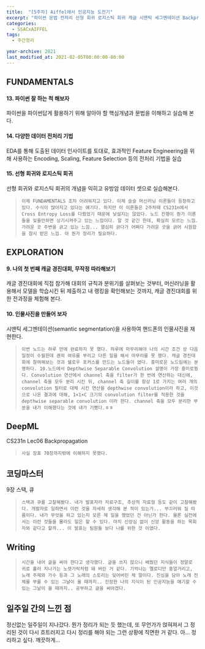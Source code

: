 ```yaml
---
title:  "[5주차] Aiffel에서 인공지능 도전기"
excerpt: "파이썬 문법 전처리 선형 회귀 로지스틱 회귀 캐글 시맨틱 세그멘테이션 Backpropagation 스택 큐"
categories:
  - SSACxAIFFEL
tags:
  - 주간정리

year-archive: 2021
last_modified_at: 2021-02-05T00:00:00-00:00
---
```


## FUNDAMENTALS
#### 13. 파이썬 잘 하는 척 해보자
파이썬을 파이썬답게 활용하기 위해 알아야 할 핵심개념과 문법을 이해하고 실습해 본다.
#### 14. 다양한 데이터 전처리 기법
EDA를 통해 도출된 데이터 인사이트를 토대로, 효과적인 Feature Engineering을 위해 사용하는 Encoding, Scaling, Feature Selection 등의 전처리 기법을 실습
#### 15. 선형 회귀와 로지스틱 회귀
선형 회귀와 로지스틱 회귀의 개념을 익히고 유방암 데이터 셋으로 실습해본다.
>`이제 FUNDAMENTALS 조차 어려워지고 있다. 이제 슬슬 머신러닝 이론들이 등장하고 있다. 수식이 많아지고 있다는 얘기다. 하지만 이 이론들은 2주차때 CS231n에서 Cross Entropy Loss를 다뤘었기 때문에 낯설지는 않았다.
노드 진행이 뭔가 이론들을 잊을만하면 상기시켜주고 있는 느낌이다. 알 것 같긴 한데, 확실히 모르는 느낌. 가려운 곳 주변을 긁고 있는 느낌... 열심히 긁다가 어쩌다 가려운 곳을 긁어 시원함을 잠시 받은 느낌. 아 뭔가 정리가 필요하다.`

## EXPLORATION  
#### 9. 나의 첫 번째 캐글 경진대회, 무작정 따라해보기
캐글 경진대회에 직접 참가해 대회의 규칙과 분위기를 살펴보는 것부터, 머신러닝을 활용해서 모델을 학습시킨 뒤 제출하고 내 랭킹을 확인해보는 것까지, 캐글 경진대회를 위한 전과정을 체험해 본다.
#### 10. 인물사진을 만들어 보자
시맨틱 세그멘테이션(semantic segmentation)을 사용하여 핸드폰의 인물사진을 재현한다.
>`이번 노드는 하루 만에 완료하지 못 했다. 하루에 마무리해야 나의 시간 조건 상 다음 일정이 수월한데 괜히 여유를 부리고 다른 일을 해서 마무리를 못 했다.
캐글 경진대회에 참여해보는 것과 쉘로우 포커스를 만드는 노드들이 였다. 흥미로운 노드임에는 분명하다.
10.노드에서 Depthwise Separable Convolution 설명이 가장 흥미로웠다. Convolution 연산에서 channel 축을 filter가 한 번에 연산하는 대신에, channel 축을 모두 분리 시킨 뒤, channel 축 길이를 항상 1로 가지는 여러 개의 convolution 필터로 대체 시킨 연산을 depthwise convolution이라 하고, 이것으로 나온 결과에 대해, 1×1×C 크기의 convolution filter를 적용한 것을 depthwise separable convolution 이라 한다. channel 축을 모두 분리한 부분을 내가 이해했다는 것에 내가 기뻤다.ㅎㅎ`

## DeepML   
CS231n Lec06 Backpropagation
>`사실 장표 70장까지밖에 이해하지 못했다.`

## 코딩마스터   
9장 스택, 큐
>`스택과 큐를 고찰해봤다. 내가 발표자라 자료구조, 추상적 자료형 등도 같이 고찰해봤다. 개발자로 일하면서 이런 것을 자세히 생각해 본 적이 있는가... 부끄러워 질 따름이다. 내가 무엇을 하고 있는지 모른 체 일을 했었던 건 아닌가 한다. 물론 실전에서는 이런 것들을 몰라도 일은 할 수 있다. 마치 신앙심 없이 신앙 활동을 하는 목회자와 같다고 할까... 이 발표는 팀원들 보다 나를 위한 것 이였다.`

## Writing
>`시간을 내어 글을 써야 한다고 생각했다. 글을 쓰지 않으니 배웠던 지식들이 정말로 귀로 흘러 지나가는 노랫가락처럼 돼 버린 거 같다. 기억나는 멜로디만 흥얼거리고, 노래 주제와 가수 등과 그 노래의 스토리는 잊어버린 채 말이다. 진심을 담아 노래 전체를 부를 수 있는 그날이 올 때까지.. 진정한 나의 지식이 된 인공지능을 얘기할 수 있는 그날이 올 때까지.. 공부하고 글을 써야겠다.`

## 일주일 간의 느낀 점
정신없는 일주일이 지나갔다. 뭔가 정리가 되는 듯 했는데, 또 무언가가 얹혀져서 그 정리된 것이 다시 흐트러지고 다시 정리를 해야 되는 그런 상황에 직면한 거 같다. 아... 정리하고 싶다. 깨끗하게...
